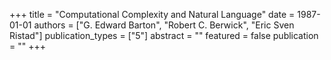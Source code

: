 +++
title = "Computational Complexity and Natural Language"
date = 1987-01-01
authors = ["G. Edward Barton", "Robert C. Berwick", "Eric Sven Ristad"]
publication_types = ["5"]
abstract = ""
featured = false
publication = ""
+++

